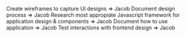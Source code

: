 Create wireframes to capture UI designs => Jacob
Document design process => Jacob
Research most appropiate Javascript framework for application design & components => Jacob
Document how to use application => Jacob
Test interactions with frontend design => Jacob
